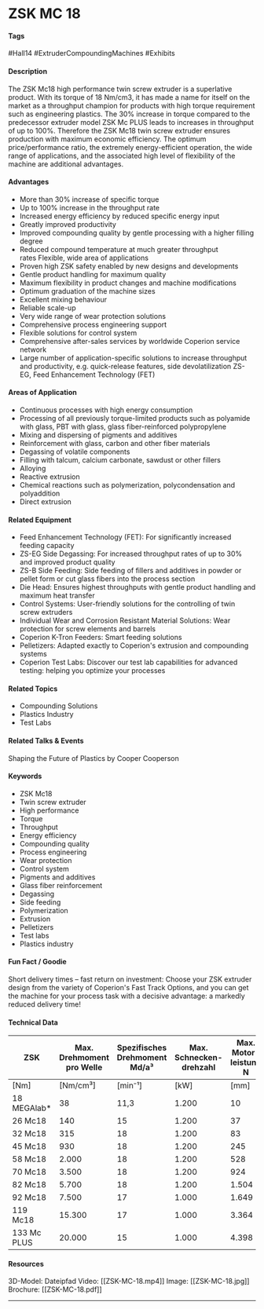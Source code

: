# ZSK MC 18

#### Tags
#Hall14 #ExtruderCompoundingMachines #Exhibits

#### Description
The ZSK Mc18 high performance twin screw extruder is a superlative product. With its torque of 18 Nm/cm3, it has made a name for itself on the market as a throughput champion for products with high torque requirement such as engineering plastics. The 30% increase in torque compared to the predecessor extruder model ZSK Mc PLUS leads to increases in throughput of up to 100%. Therefore the ZSK Mc18 twin screw extruder ensures production with maximum economic efficiency. The optimum price/performance ratio, the extremely energy-efficient operation, the wide range of applications, and the associated high level of flexibility of the machine are additional advantages.

#### Advantages
- More than 30% increase of specific torque
- Up to 100% increase in the throughput rate
- Increased energy efficiency by reduced specific energy input
- Greatly improved productivity 
- Improved compounding quality by gentle processing with a higher filling degree
- Reduced compound temperature at much greater throughput rates Flexible, wide area of applications
- Proven high ZSK safety enabled by new designs and developments 
- Gentle product handling for maximum quality 
- Maximum flexibility in product changes and machine modifications 
- Optimum graduation of the machine sizes
- Excellent mixing behaviour 
- Reliable scale-up
- Very wide range of wear protection solutions 
- Comprehensive process engineering support
- Flexible solutions for control system
- Comprehensive after-sales services by worldwide Coperion service network
- Large number of application-specific solutions to increase throughput and productivity, e.g. quick-release features, side devolatilization ZS-EG, Feed Enhancement Technology (FET)

#### Areas of Application
- Continuous processes with high energy consumption
- Processing of all previously torque-limited products such as polyamide with glass, PBT with glass, glass fiber-reinforced polypropylene
- Mixing and dispersing of pigments and additives
- Reinforcement with glass, carbon and other fiber materials
- Degassing of volatile components
- Filling with talcum, calcium carbonate, sawdust or other fillers
- Alloying
- Reactive extrusion
- Chemical reactions such as polymerization, polycondensation and polyaddition
- Direct extrusion

#### Related Equipment
- Feed Enhancement Technology (FET): For significantly increased feeding capacity
- ZS-EG Side Degassing: For increased throughput rates of up to 30% and improved product quality
- ZS-B Side Feeding: Side feeding of fillers and additives in powder or pellet form or cut glass fibers into the process section
- Die Head: Ensures highest throughputs with gentle product handling and maximum heat transfer
- Control Systems: User-friendly solutions for the controlling of twin screw extruders
- Individual Wear and Corrosion Resistant Material Solutions: Wear protection for screw elements and barrels
- Coperion K-Tron Feeders: Smart feeding solutions
- Pelletizers: Adapted exactly to Coperion's extrusion and compounding systems
- Coperion Test Labs: Discover our test lab capabilities for advanced testing: helping you optimize your processes

#### Related Topics
- Compounding Solutions
- Plastics Industry
- Test Labs

#### Related Talks & Events
Shaping the Future of Plastics by Cooper Cooperson

#### Keywords
- ZSK Mc18
- Twin screw extruder
- High performance
- Torque
- Throughput
- Energy efficiency
- Compounding quality
- Process engineering
- Wear protection
- Control system
- Pigments and additives
- Glass fiber reinforcement
- Degassing
- Side feeding
- Polymerization
- Extrusion
- Pelletizers
- Test labs
- Plastics industry

#### Fun Fact / Goodie
Short delivery times – fast return on investment: Choose your ZSK extruder design from the variety of Coperion's Fast Track Options, and you can get the machine for your process task with a decisive advantage: a markedly reduced delivery time!


#### Technical Data
| ZSK         | Max. Drehmoment pro Welle | Spezifisches Drehmoment Md/a³ | Max. Schnecken-drehzahl | Max. Motor-leistung N | Schnecken-durchmesser |
| ----------- | ------------------------- | ----------------------------- | ----------------------- | --------------------- | --------------------- |
| [Nm]        | [Nm/cm³]                  | [min⁻¹]                       | [kW]                    | [mm]                  |                       |
| 18 MEGAlab* | 38                        | 11,3                          | 1.200                   | 10                    | 18                    |
| 26 Mc18     | 140                       | 15                            | 1.200                   | 37                    | 25                    |
| 32 Mc18     | 315                       | 18                            | 1.200                   | 83                    | 32                    |
| 45 Mc18     | 930                       | 18                            | 1.200                   | 245                   | 45                    |
| 58 Mc18     | 2.000                     | 18                            | 1.200                   | 528                   | 58                    |
| 70 Mc18     | 3.500                     | 18                            | 1.200                   | 924                   | 70                    |
| 82 Mc18     | 5.700                     | 18                            | 1.200                   | 1.504                 | 83                    |
| 92 Mc18     | 7.500                     | 17                            | 1.000                   | 1.649                 | 92                    |
| 119 Mc18    | 15.300                    | 17                            | 1.000                   | 3.364                 | 118                   |
| 133 Mc PLUS | 20.000                    | 15                            | 1.000                   | 4.398                 | 133                   |

#### Resources
3D-Model: Dateipfad 
Video: [[ZSK-MC-18.mp4]]
Image: [[ZSK-MC-18.jpg]]
Brochure: [[ZSK-MC-18.pdf]]

---